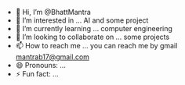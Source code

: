- 👋 Hi, I’m @BhattMantra
- 👀 I’m interested in ... AI and some project
- 🌱 I’m currently learning ...  computer engineering 
- 💞️ I’m looking to collaborate on ...  some projects 
- 📫 How to reach me ... you can reach me by gmail mantrab17@gmail.com
- 😄 Pronouns: ...
- ⚡ Fun fact: ...

<!---
BhattMantra/BhattMantra is a ✨ special ✨ repository because its `README.md` (this file) appears on your GitHub profile.
You can click the Preview link to take a look at your changes.
--->

